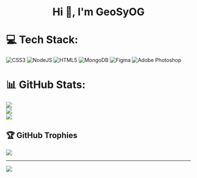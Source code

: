 <h1 align="center">Hi 👋, I'm GeoSyOG</h1>


# 💻 Tech Stack:
![CSS3](https://img.shields.io/badge/css3-%231572B6.svg?style=for-the-badge&logo=css3&logoColor=white) ![NodeJS](https://img.shields.io/badge/node.js-6DA55F?style=for-the-badge&logo=node.js&logoColor=white) ![HTML5](https://img.shields.io/badge/html5-%23E34F26.svg?style=for-the-badge&logo=html5&logoColor=white) ![MongoDB](https://img.shields.io/badge/MongoDB-%234ea94b.svg?style=for-the-badge&logo=mongodb&logoColor=white) 	![Figma](https://img.shields.io/badge/figma-%23F24E1E.svg?style=for-the-badge&logo=figma&logoColor=white) ![Adobe Photoshop](https://img.shields.io/badge/adobephotoshop-%2331A8FF.svg?style=for-the-badge&logo=adobephotoshop&logoColor=white)
# 📊 GitHub Stats:
![](https://github-readme-stats.vercel.app/api?username=GeoSyOG&theme=gotham&hide_border=false&include_all_commits=false&count_private=false)<br/>
![](https://github-readme-streak-stats.herokuapp.com/?user=GeoSyOG&theme=gotham&hide_border=false)<br/>
![](https://github-readme-stats.vercel.app/api/top-langs/?username=GeoSyOG&theme=gotham&hide_border=false&include_all_commits=false&count_private=false&layout=compact)

## 🏆 GitHub Trophies
![](https://github-profile-trophy.vercel.app/?username=GeoSyOG&theme=radical&no-frame=false&no-bg=true&margin-w=4)

---
[![](https://visitcount.itsvg.in/api?id=GeoSyOG&icon=0&color=0)](https://visitcount.itsvg.in)

<!-- Proudly created with GPRM ( https://gprm.itsvg.in ) -->
